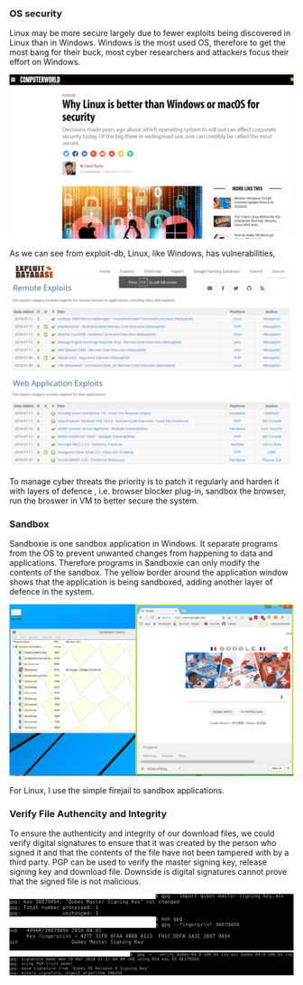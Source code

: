 ### OS security
Linux may be more secure largely due to fewer exploits being discovered in Linux than in Windows. 
Windows is the most used OS, therefore to get the most bang for their buck, most cyber researchers and attackers
focus their effort on Windows.

![why linux is more secure](/images/os-secure.png)


As we can see from exploit-db, Linux, like Windows, has vulnerabilities, 

![exploit db](/images/exploit-db1.png)

To manage cyber threats the priority is to patch it regularly and harden it with layers of defence 
, i.e. browser blocker plug-in, sandbox the browser, run the broswer in VM to better secure the system.

### Sandbox
Sandboxie is one sandbox application in Windows. It separate programs from the OS to prevent unwanted changes from happening to data and applications. Therefore programs in Sandboxie can only modify the contents of the sandbox.
The yellow border around the application window shows that the application is being sandboxed, adding another layer of defence in the system. 

![sandbox 1](/images/sandbox1.png)

For Linux, I use the simple firejail to sandbox applications.

### Verify File Authencity and Integrity
To ensure the authenticity and integrity of our download files, we could verify digital signatures to ensure that it was created by the person who signed it and that the contents of the file have not been tampered with by a third party. PGP can be used to verify the master signing key, release signing key and download file. Downside is digital signatures cannot prove that the signed file is not malicious. 

![gpg 1](/images/gpg-1.png)
![gpg 2](/images/gpg-2.png)
